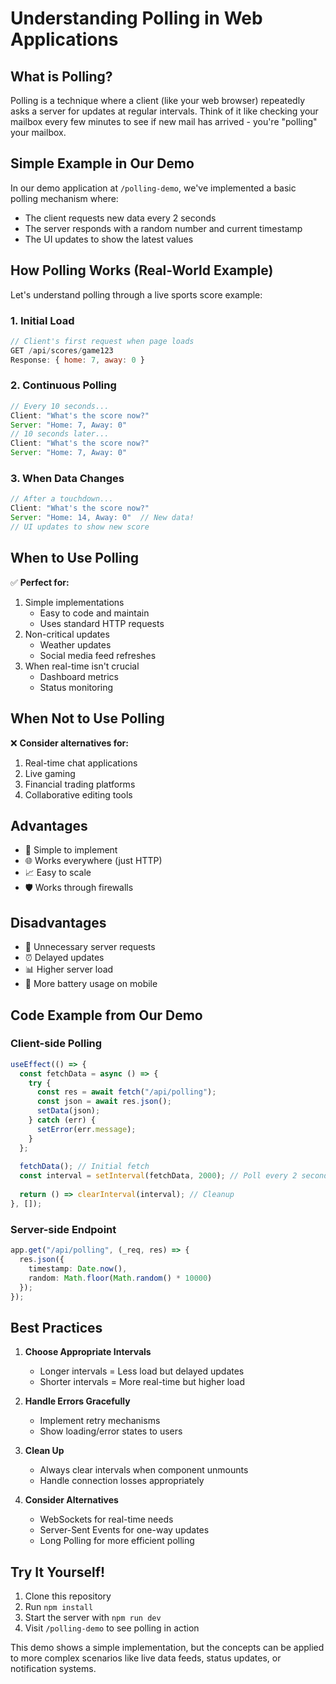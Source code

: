 # Understanding Polling in Web Applications

## What is Polling?
Polling is a technique where a client (like your web browser) repeatedly asks a server for updates at regular intervals. Think of it like checking your mailbox every few minutes to see if new mail has arrived - you're "polling" your mailbox.

## Simple Example in Our Demo
In our demo application at `/polling-demo`, we've implemented a basic polling mechanism where:
- The client requests new data every 2 seconds
- The server responds with a random number and current timestamp
- The UI updates to show the latest values

## How Polling Works (Real-World Example)

Let's understand polling through a live sports score example:

### 1. Initial Load
```javascript
// Client's first request when page loads
GET /api/scores/game123
Response: { home: 7, away: 0 }
```

### 2. Continuous Polling
```javascript
// Every 10 seconds...
Client: "What's the score now?"
Server: "Home: 7, Away: 0"
// 10 seconds later...
Client: "What's the score now?"
Server: "Home: 7, Away: 0"
```

### 3. When Data Changes
```javascript
// After a touchdown...
Client: "What's the score now?"
Server: "Home: 14, Away: 0"  // New data!
// UI updates to show new score
```

## When to Use Polling

✅ **Perfect for:**
1. Simple implementations
   - Easy to code and maintain
   - Uses standard HTTP requests
2. Non-critical updates
   - Weather updates
   - Social media feed refreshes
3. When real-time isn't crucial
   - Dashboard metrics
   - Status monitoring

## When Not to Use Polling

❌ **Consider alternatives for:**
1. Real-time chat applications
2. Live gaming
3. Financial trading platforms
4. Collaborative editing tools

## Advantages
- 🔧 Simple to implement
- 🌐 Works everywhere (just HTTP)
- 📈 Easy to scale
- 🛡️ Works through firewalls

## Disadvantages
- 🔄 Unnecessary server requests
- ⏰ Delayed updates
- 📊 Higher server load
- 🔋 More battery usage on mobile

## Code Example from Our Demo

### Client-side Polling
```typescript
useEffect(() => {
  const fetchData = async () => {
    try {
      const res = await fetch("/api/polling");
      const json = await res.json();
      setData(json);
    } catch (err) {
      setError(err.message);
    }
  };
  
  fetchData(); // Initial fetch
  const interval = setInterval(fetchData, 2000); // Poll every 2 seconds
  
  return () => clearInterval(interval); // Cleanup
}, []);
```

### Server-side Endpoint
```typescript
app.get("/api/polling", (_req, res) => {
  res.json({
    timestamp: Date.now(),
    random: Math.floor(Math.random() * 10000)
  });
});
```

## Best Practices

1. **Choose Appropriate Intervals**
   - Longer intervals = Less load but delayed updates
   - Shorter intervals = More real-time but higher load

2. **Handle Errors Gracefully**
   - Implement retry mechanisms
   - Show loading/error states to users

3. **Clean Up**
   - Always clear intervals when component unmounts
   - Handle connection losses appropriately

4. **Consider Alternatives**
   - WebSockets for real-time needs
   - Server-Sent Events for one-way updates
   - Long Polling for more efficient polling

## Try It Yourself!
1. Clone this repository
2. Run `npm install`
3. Start the server with `npm run dev`
4. Visit `/polling-demo` to see polling in action

This demo shows a simple implementation, but the concepts can be applied to more complex scenarios like live data feeds, status updates, or notification systems.